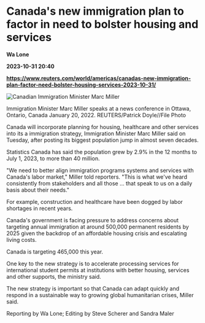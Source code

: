 # Canada's new immigration plan to factor in need to bolster housing and services
**Wa Lone**

**2023-10-31 20:40**

**https://www.reuters.com/world/americas/canadas-new-immigration-plan-factor-need-bolster-housing-services-2023-10-31/**

![Canadian Immigration Minister Marc Miller](https://www.reuters.com/resizer/B5TG-eDqMWkJmy3OM1B_sHg0Zg0=/1920x0/filters:quality(80)/cloudfront-us-east-2.images.arcpublishing.com/reuters/CYY75VPTDJNRDD4AVJHI3JOKAA.jpg)

Immigration Minister Marc Miller speaks at a news conference in Ottawa, Ontario, Canada January 20, 2022. REUTERS/Patrick Doyle//File Photo

Canada will incorporate planning for housing, healthcare and other services into its a immigration strategy, Immigration Minister Marc Miller said on Tuesday, after posting its biggest population jump in almost seven decades.

Statistics Canada has said the population grew by 2.9% in the 12 months to July 1, 2023, to more than 40 million.

"We need to better align immigration programs systems and services with Canada's labor market," Miller told reporters. "This is what we've heard consistently from stakeholders and all those ... that speak to us on a daily basis about their needs."

For example, construction and healthcare have been dogged by labor shortages in recent years.

Canada's government is facing pressure to address concerns about targeting annual immigration at around 500,000 permanent residents by 2025 given the backdrop of an affordable housing crisis and escalating living costs.

Canada is targeting 465,000 this year.

One key to the new strategy is to accelerate processing services for international student permits at institutions with better housing, services and other supports, the ministry said.

The new strategy is important so that Canada can adapt quickly and respond in a sustainable way to growing global humanitarian crises, Miller said.

Reporting by Wa Lone; Editing by Steve Scherer and Sandra Maler